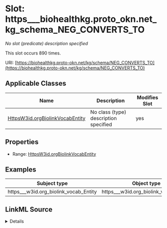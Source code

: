 

# Slot: https___biohealthkg.proto_okn.net_kg_schema_NEG_CONVERTS_TO


_No slot (predicate) description specified_






This slot occurs 890 times.


URI: [https://biohealthkg.proto-okn.net/kg/schema/NEG_CONVERTS_TO](https://biohealthkg.proto-okn.net/kg/schema/NEG_CONVERTS_TO)



<!-- no inheritance hierarchy -->





## Applicable Classes

| Name | Description | Modifies Slot |
| --- | --- | --- |
| [HttpsW3id.orgBiolinkVocabEntity](../classes/HttpsW3id.orgBiolinkVocabEntity.md) | No class (type) description specified |  yes  |







## Properties

* Range: [HttpsW3id.orgBiolinkVocabEntity](../classes/HttpsW3id.orgBiolinkVocabEntity.md)






## Examples

| Subject type | Object type | Example subject | Example object | Occurrences |
| --- | --- | --- | --- | --- |
| https___w3id.org_biolink_vocab_Entity | https___w3id.org_biolink_vocab_Entity | http://linkedlifedata.com/resource/umls/id/C0000378 | http://linkedlifedata.com/resource/umls/id/C0002508 | 890 |




## LinkML Source

<details>

```yaml
name: https___biohealthkg.proto-okn.net_kg_schema_NEG_CONVERTS_TO
annotations:
  count:
    tag: count
    value: 890
description: No slot (predicate) description specified
examples:
- object:
    example_object: http://linkedlifedata.com/resource/umls/id/C0002508
    example_object_type: https___w3id.org_biolink_vocab_Entity
    example_predicate: https://biohealthkg.proto-okn.net/kg/schema/NEG_CONVERTS_TO
    example_subject: http://linkedlifedata.com/resource/umls/id/C0000378
    example_subject_type: https___w3id.org_biolink_vocab_Entity
from_schema: biohealth
rank: 1000
slot_uri: https://biohealthkg.proto-okn.net/kg/schema/NEG_CONVERTS_TO
alias: https___biohealthkg.proto_okn.net_kg_schema_NEG_CONVERTS_TO
domain_of:
- https___w3id.org_biolink_vocab_Entity
range: https___w3id.org_biolink_vocab_Entity

```
</details>